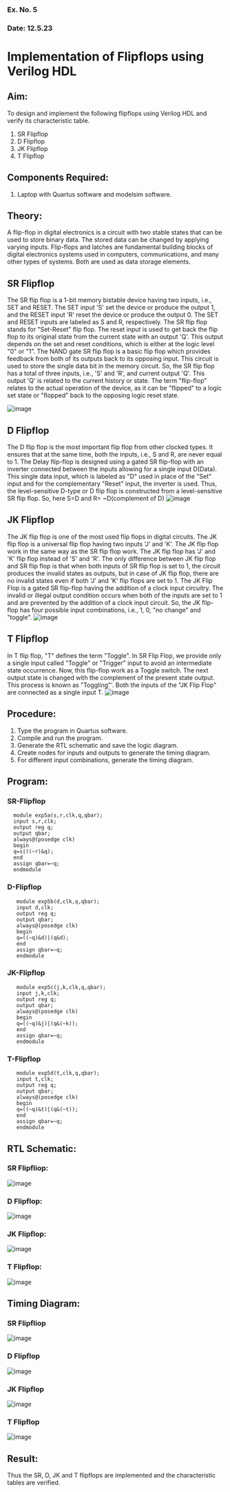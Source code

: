 ### Ex. No. 5
### Date: 12.5.23
# Implementation of Flipflops using Verilog HDL
## Aim:
To design and implement the following flipflops using Verilog HDL and verify its characteristic table.
1.	SR Flipflop
2.	D Flipflop
3.	JK Flipflop
4.	T Flipflop
## Components Required:
1.	Laptop with Quartus software and modelsim software.
## Theory:
A flip-flop in digital electronics is a circuit with two stable states that can be used to store binary data. The stored data can be changed by applying varying inputs. Flip-flops and latches are fundamental building blocks of digital electronics systems used in computers, communications, and many other types of systems. Both are used as data storage elements.
## SR Flipflop
The SR flip flop is a 1-bit memory bistable device having two inputs, i.e., SET and RESET. The SET input 'S' set the device or produce the output 1, and the RESET input 'R' reset the device or produce the output 0. The SET and RESET inputs are labeled as S and R, respectively.
The SR flip flop stands for "Set-Reset" flip flop. The reset input is used to get back the flip flop to its original state from the current state with an output 'Q'. This output depends on the set and reset conditions, which is either at the logic level "0" or "1".
The NAND gate SR flip flop is a basic flip flop which provides feedback from both of its outputs back to its opposing input. This circuit is used to store the single data bit in the memory circuit. So, the SR flip flop has a total of three inputs, i.e., 'S' and 'R', and current output 'Q'. This output 'Q' is related to the current history or state. The term "flip-flop" relates to the actual operation of the device, as it can be "flipped" to a logic set state or "flopped" back to the opposing logic reset state.

![image](https://github.com/rvinifa/Flipflops/assets/133735746/725727f1-85ef-4b56-8fb5-5fd470d8d207)
 

## D Flipflop
The D flip flop is the most important flip flop from other clocked types. It ensures that at the same time, both the inputs, i.e., S and R, are never equal to 1. The Delay flip-flop is designed using a gated SR flip-flop with an inverter connected between the inputs allowing for a single input D(Data).
This single data input, which is labeled as "D" used in place of the "Set" input and for the complementary "Reset" input, the inverter is used. Thus, the level-sensitive D-type or D flip flop is constructed from a level-sensitive SR flip flop.
So, here S=D and R= ~D(complement of D)
![image](https://github.com/rvinifa/Flipflops/assets/133735746/c9c8383d-6f6d-48c6-b35b-2a2fa28178ed)
 
## JK Flipflop
The JK flip flop is one of the most used flip flops in digital circuits. The JK flip flop is a universal flip flop having two inputs 'J' and 'K'. The JK flip flop work in the same way as the SR flip flop work. The JK flip flop has 'J' and 'K' flip flop instead of 'S' and 'R'. The only difference between JK flip flop and SR flip flop is that when both inputs of SR flip flop is set to 1, the circuit produces the invalid states as outputs, but in case of JK flip flop, there are no invalid states even if both 'J' and 'K' flip flops are set to 1. The JK Flip Flop is a gated SR flip-flop having the addition of a clock input circuitry. The invalid or illegal output condition occurs when both of the inputs are set to 1 and are prevented by the addition of a clock input circuit. So, the JK flip-flop has four possible input combinations, i.e., 1, 0, "no change" and "toggle". 
 ![image](https://github.com/rvinifa/Flipflops/assets/133735746/ad5d7905-7ed9-4ddb-ba91-4e284fc151d6)


## T Flipflop
In T flip flop, "T" defines the term "Toggle". In SR Flip Flop, we provide only a single input called "Toggle" or "Trigger" input to avoid an intermediate state occurrence. Now, this flip-flop work as a Toggle switch. The next output state is changed with the complement of the present state output. This process is known as "Toggling"'. Both the inputs of the "JK Flip Flop" are connected as a single input T.
 ![image](https://github.com/rvinifa/Flipflops/assets/133735746/d8ebd20c-4a91-4496-bd67-2239ab1a0798)

## Procedure:
1.	Type the program in Quartus software.
2.	Compile and run the program.
3.	Generate the RTL schematic and save the logic diagram.
4.	Create nodes for inputs and outputs to generate the timing diagram.
5.	For different input combinations, generate the timing diagram.


## Program:
### SR-Flipflop
```
  module exp5a(s,r,clk,q,qbar);
  input s,r,clk;
  output reg q;
  output qbar;
  always@(posedge clk)
  begin
  q=s|((~r)&q);
  end
  assign qbar=~q;
  endmodule
```
### D-Flipflop
```
   module exp5b(d,clk,q,qbar);
   input d,clk;
   output reg q;
   output qbar;
   always@(posedge clk)
   begin
   q=((~q)&d)|(q&d);
   end
   assign qbar=~q;
   endmodule
```
### JK-Flipflop
```
   module exp5c(j,k,clk,q,qbar);
   input j,k,clk;
   output reg q;
   output qbar;
   always@(posedge clk)
   begin
   q=((~q)&j)|(q&(~k));
   end
   assign qbar=~q;
   endmodule
   ```
### T-Flipflop
```
   module exp5d(t,clk,q,qbar);
   input t,clk;
   output reg q;
   output qbar;
   always@(posedge clk)
   begin
   q=((~q)&t)|(q&(~t));
   end
   assign qbar=~q;
   endmodule
```

## RTL Schematic:
### SR Flipfliop:
![image](https://github.com/Afsarjumail/Flipflops/assets/118343395/e4c53426-8513-42c4-b96c-abbf82a3069f)

### D Flipflop:
![image](https://github.com/Afsarjumail/Flipflops/assets/118343395/8110f956-ddde-44a4-a5b6-c802f00f60b8)

### JK Flipflop:
![image](https://github.com/Afsarjumail/Flipflops/assets/118343395/9bbdcd0d-74bb-4b3f-9076-4fe62915abe4)

### T Flipflop:
![image](https://github.com/Afsarjumail/Flipflops/assets/118343395/7d373718-101a-48cc-b9d1-3e2fbce708ba)



## Timing Diagram:
### SR Flipfliop
![image](https://github.com/Afsarjumail/Flipflops/assets/118343395/d9db6a5a-a563-4890-8a3d-83c6d31ed162)


### D Flipflop
![image](https://github.com/Afsarjumail/Flipflops/assets/118343395/cd94db91-c621-4acc-9324-e9c274bd9586)


### JK Flipflop
![image](https://github.com/Afsarjumail/Flipflops/assets/118343395/e9e75b17-4250-4922-9f37-21ab271f154c)


### T Flipflop
![image](https://github.com/Afsarjumail/Flipflops/assets/118343395/dd2aa797-c50c-4b21-ba5a-dcdcc4ab6ddf)


## Result:
Thus the SR, D, JK and T flipflops are implemented and the characteristic tables are verified.
